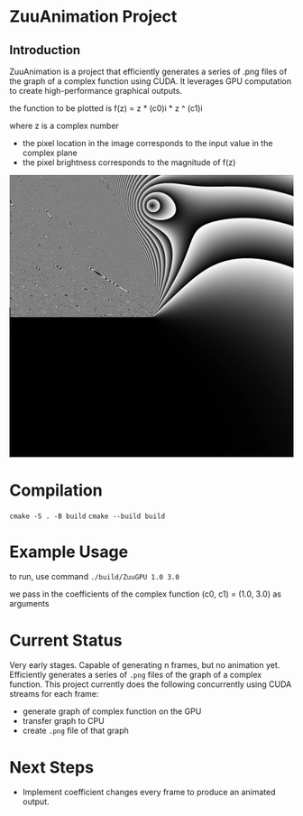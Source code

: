 # ZuuAnimation Project

## Introduction
ZuuAnimation is a project that efficiently generates a series of .png files of the graph of a complex function using CUDA. It leverages GPU computation to create high-performance graphical outputs.

the function to be plotted is f(z) = z * (c0)i * z ^ (c1)i

where z is a complex number

- the pixel location in the image corresponds to the input value in the complex plane
- the pixel brightness corresponds to the magnitude of f(z)

![Alt Text](https://github.com/gametekker/zuuAnimation/blob/simplify/out.png)

# Compilation
`cmake -S . -B build`
`cmake --build build`

# Example Usage

to run, use command `./build/ZuuGPU 1.0 3.0`

we pass in the coefficients of the complex function (c0, c1) = (1.0, 3.0) as arguments

# Current Status
Very early stages. Capable of generating n frames, but no animation yet.
Efficiently generates a series of `.png` files of the graph of a complex function.
This project currently does the following concurrently using CUDA streams for each frame:
- generate graph of complex function on the GPU
- transfer graph to CPU
- create `.png` file of that graph

# Next Steps
- Implement coefficient changes every frame to produce an animated output.

